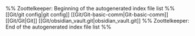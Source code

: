 %% Zoottelkeeper: Beginning of the autogenerated index file list  %%
 [[Git/git config|git config]]
 [[Git/Git-basic-comm|Git-basic-comm]]
 [[Git/Git|Git]]
 [[Git/obsidian_vault.git|obsidian_vault.git]]
%% Zoottelkeeper: End of the autogenerated index file list  %%
